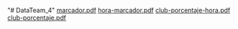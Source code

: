 "# DataTeam_4" 
[marcador.pdf](https://github.com/johnpoppa/DataTeam_4/files/12852461/marcador.pdf)
[hora-marcador.pdf](https://github.com/johnpoppa/DataTeam_4/files/12852462/hora-marcador.pdf)
[club-porcentaje-hora.pdf](https://github.com/johnpoppa/DataTeam_4/files/12852463/club-porcentaje-hora.pdf)
[club-porcentaje.pdf](https://github.com/johnpoppa/DataTeam_4/files/12852464/club-porcentaje.pdf)

